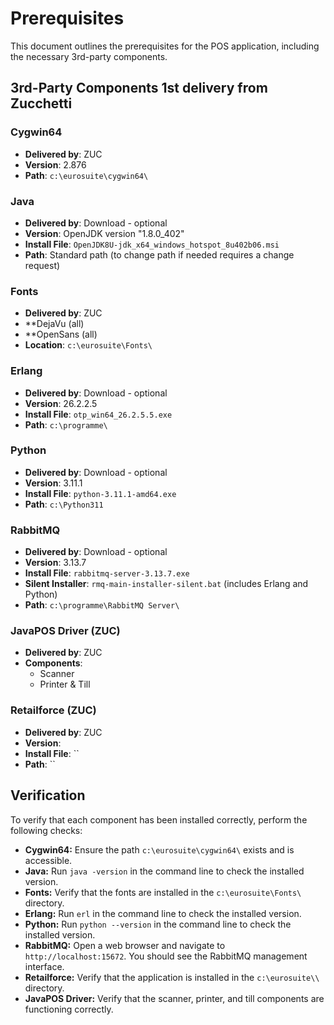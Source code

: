 # Prerequisites

This document outlines the prerequisites for the POS application, including the necessary 3rd-party components.

## 3rd-Party Components 1st delivery from Zucchetti

### Cygwin64
- **Delivered by**: ZUC
- **Version**: 2.876
- **Path**: `c:\eurosuite\cygwin64\`

### Java 
- **Delivered by**: Download - optional
- **Version**: OpenJDK version "1.8.0_402"
- **Install File**: `OpenJDK8U-jdk_x64_windows_hotspot_8u402b06.msi`
- **Path**: Standard path (to change path if needed requires a change request)

### Fonts 
- **Delivered by**: ZUC
- **DejaVu (all)
- **OpenSans (all)
- **Location**: `c:\eurosuite\Fonts\`

### Erlang 
- **Delivered by**: Download - optional
- **Version**: 26.2.2.5
- **Install File**: `otp_win64_26.2.5.5.exe`
- **Path**: `c:\programme\`

### Python 
- **Delivered by**: Download - optional
- **Version**: 3.11.1
- **Install File**: `python-3.11.1-amd64.exe`
- **Path**: `c:\Python311`

### RabbitMQ 
- **Delivered by**: Download - optional
- **Version**: 3.13.7
- **Install File**: `rabbitmq-server-3.13.7.exe`
- **Silent Installer**: `rmq-main-installer-silent.bat` (includes Erlang and Python)
- **Path**: `c:\programme\RabbitMQ Server\`

### JavaPOS Driver (ZUC)
- **Delivered by**: ZUC
- **Components**:
  - Scanner
  - Printer & Till

### Retailforce (ZUC)
- **Delivered by**: ZUC
- **Version**: 
- **Install File**: ``
- **Path**: ``

## Verification

To verify that each component has been installed correctly, perform the following checks:

- **Cygwin64:** Ensure the path `c:\eurosuite\cygwin64\` exists and is accessible.
- **Java:** Run `java -version` in the command line to check the installed version.
- **Fonts:** Verify that the fonts are installed in the `c:\eurosuite\Fonts\` directory.
- **Erlang:** Run `erl` in the command line to check the installed version.
- **Python:** Run `python --version` in the command line to check the installed version.
- **RabbitMQ:** Open a web browser and navigate to `http://localhost:15672`. You should see the RabbitMQ management interface.
- **Retailforce:** Verify that the application is installed in the `c:\eurosuite\\` directory.
- **JavaPOS Driver:** Verify that the scanner, printer, and till components are functioning correctly.